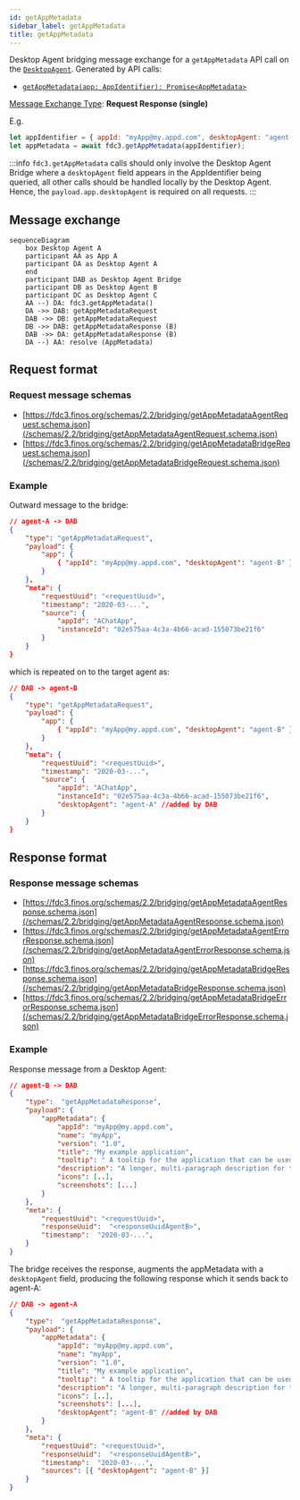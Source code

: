 ```yaml
---
id: getAppMetadata
sidebar_label: getAppMetadata
title: getAppMetadata
---
```


Desktop Agent bridging message exchange for a `getAppMetadata` API call on the [`DesktopAgent`](../../api/ref/DesktopAgent). Generated by API calls:

- [`getAppMetadata(app: AppIdentifier): Promise<AppMetadata>`](../../api/ref/DesktopAgent#getappmetadata)

[Message Exchange Type](../spec#individual-message-exchanges): **Request Response (single)**

E.g.

```javascript
let appIdentifier = { appId: "myApp@my.appd.com", desktopAgent: "agent-B" }
let appMetadata = await fdc3.getAppMetadata(appIdentifier);
```

:::info
`fdc3.getAppMetadata` calls should only involve the Desktop Agent Bridge where a `desktopAgent` field appears in the AppIdentifier being queried, all other calls should be handled locally by the Desktop Agent. Hence, the `payload.app.desktopAgent` is required on all requests.
:::

## Message exchange

```mermaid
sequenceDiagram
    box Desktop Agent A
    participant AA as App A
    participant DA as Desktop Agent A
    end
    participant DAB as Desktop Agent Bridge
    participant DB as Desktop Agent B
    participant DC as Desktop Agent C
    AA --) DA: fdc3.getAppMetadata()
    DA ->> DAB: getAppMetadataRequest
    DAB ->> DB: getAppMetadataRequest
    DB ->> DAB: getAppMetadataResponse (B)
    DAB ->> DA: getAppMetadataResponse (B)
    DA --) AA: resolve (AppMetadata)
```

## Request format

### Request message schemas

- [https://fdc3.finos.org/schemas/2.2/bridging/getAppMetadataAgentRequest.schema.json](/schemas/2.2/bridging/getAppMetadataAgentRequest.schema.json)
- [https://fdc3.finos.org/schemas/2.2/bridging/getAppMetadataBridgeRequest.schema.json](/schemas/2.2/bridging/getAppMetadataBridgeRequest.schema.json)

### Example

Outward message to the bridge:

```json
// agent-A -> DAB
{
    "type": "getAppMetadataRequest",
    "payload": {
        "app": {
            { "appId": "myApp@my.appd.com", "desktopAgent": "agent-B" }
        }
    },
    "meta": {
        "requestUuid": "<requestUuid>",
        "timestamp": "2020-03-...",
        "source": {
            "appId": "AChatApp",
            "instanceId": "02e575aa-4c3a-4b66-acad-155073be21f6"
        }
    }
}
```

which is repeated on to the target agent as:

```json
// DAB -> agent-B
{
    "type": "getAppMetadataRequest",
    "payload": {
        "app": {
            { "appId": "myApp@my.appd.com", "desktopAgent": "agent-B" }
        }
    },
    "meta": {
        "requestUuid": "<requestUuid>",
        "timestamp": "2020-03-...",
        "source": {
            "appId": "AChatApp",
            "instanceId": "02e575aa-4c3a-4b66-acad-155073be21f6",
            "desktopAgent": "agent-A" //added by DAB
        }
    }
}
```

## Response format

### Response message schemas

- [https://fdc3.finos.org/schemas/2.2/bridging/getAppMetadataAgentResponse.schema.json](/schemas/2.2/bridging/getAppMetadataAgentResponse.schema.json)
- [https://fdc3.finos.org/schemas/2.2/bridging/getAppMetadataAgentErrorResponse.schema.json](/schemas/2.2/bridging/getAppMetadataAgentErrorResponse.schema.json)
- [https://fdc3.finos.org/schemas/2.2/bridging/getAppMetadataBridgeResponse.schema.json](/schemas/2.2/bridging/getAppMetadataBridgeResponse.schema.json)
- [https://fdc3.finos.org/schemas/2.2/bridging/getAppMetadataBridgeErrorResponse.schema.json](/schemas/2.2/bridging/getAppMetadataBridgeErrorResponse.schema.json)

### Example

Response message from a Desktop Agent:

```json
// agent-B -> DAB
{
    "type":  "getAppMetadataResponse",
    "payload": {
        "appMetadata": { 
            "appId": "myApp@my.appd.com",
            "name": "myApp",
            "version": "1.0",
            "title": "My example application",
            "tooltip": " A tooltip for the application that can be used to render UI elements.",
            "description": "A longer, multi-paragraph description for the application that could include mark-up.",
            "icons": [..],
            "screenshots": [...] 
        }
    },
    "meta": {
        "requestUuid": "<requestUuid>",
        "responseUuid":  "<responseUuidAgentB>",
        "timestamp":  "2020-03-...",
    }
}
```

The bridge receives the response, augments the appMetadata with a `desktopAgent` field, producing the following response which it sends back to agent-A:

```json
// DAB -> agent-A
{
    "type":  "getAppMetadataResponse",
    "payload": {
        "appMetadata": { 
            "appId": "myApp@my.appd.com",
            "name": "myApp",
            "version": "1.0",
            "title": "My example application",
            "tooltip": " A tooltip for the application that can be used to render UI elements.",
            "description": "A longer, multi-paragraph description for the application that could include mark-up.",
            "icons": [..],
            "screenshots": [...],
            "desktopAgent": "agent-B" //added by DAB
        }
    },
    "meta": {
        "requestUuid": "<requestUuid>",
        "responseUuid":  "<responseUuidAgentB>",
        "timestamp":  "2020-03-...",
        "sources": [{ "desktopAgent": "agent-B" }]
    }
}
```
